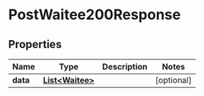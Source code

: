 

# PostWaitee200Response


## Properties

| Name | Type | Description | Notes |
|------------ | ------------- | ------------- | -------------|
|**data** | [**List&lt;Waitee&gt;**](Waitee.md) |  |  [optional] |



